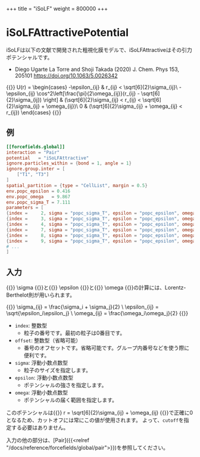 +++
title = "iSoLF"
weight = 800000
+++

# iSoLFAttractivePotential

iSoLFは以下の文献で開発された粗視化膜モデルで、iSoLFAttractiveはその引力ポテンシャルです。

- Diego Ugarte La Torre and Shoji Takada (2020) J. Chem. Phys 153, 205101
  https://doi.org/10.1063/5.0026342

{{<katex display>}}
U(r) =
\begin{cases}
-\epsilon_{ij} & r_{ij} < \sqrt[6]{2}\sigma_{ij}\\
-\epsilon_{ij} \cos^2\left[\frac{\pi}{2\omega_{ij}}(r_{ij} - \sqrt[6]{2}\sigma_{ij}) \right] & (\sqrt[6]{2}\sigma_{ij} < r_{ij} < \sqrt[6]{2}\sigma_{ij} + \omega_{ij})\\
0 & (\sqrt[6]{2}\sigma_{ij} + \omega_{ij} < r_{ij})
\end{cases}
{{</katex>}}

## 例

```toml
[[forcefields.global]]
interaction = "Pair"
potential   = "iSoLFAttractive"
ignore.particles_within = {bond = 1, angle = 1}
ignore.group.inter = [
    ["T1", "T3"]
]
spatial_partition = {type = "CellList", margin = 0.5}
env.popc_epsilon = 0.416
env.popc_omega   = 9.867
env.popc_sigma_T = 7.111
parameters = [
{index =     2, sigma = "popc_sigma_T", epsilon = "popc_epsilon", omega = "popc_omega"},
{index =     3, sigma = "popc_sigma_T", epsilon = "popc_epsilon", omega = "popc_omega"},
{index =     4, sigma = "popc_sigma_T", epsilon = "popc_epsilon", omega = "popc_omega"},
{index =     7, sigma = "popc_sigma_T", epsilon = "popc_epsilon", omega = "popc_omega"},
{index =     8, sigma = "popc_sigma_T", epsilon = "popc_epsilon", omega = "popc_omega"},
{index =     9, sigma = "popc_sigma_T", epsilon = "popc_epsilon", omega = "popc_omega"},
# ...
]
```

## 入力

{{<katex>}} \sigma {{</katex>}}と{{<katex>}} \epsilon {{</katex>}}と{{<katex>}} \omega {{</katex>}}の計算には、Lorentz-Berthelot則が用いられます。

{{<katex display>}}
\sigma_{ij}   = \frac{\sigma_i + \sigma_j}{2} \\
\epsilon_{ij} = \sqrt{\epsilon_i\epsilon_j} \\
\omega_{ij}   = \frac{\omega_i\omega_j}{2}
{{</katex>}}

- `index`: 整数型
  - 粒子の番号です。最初の粒子は0番目です。
- `offset`: 整数型（省略可能）
  - 番号のオフセットです。省略可能です。グループ内番号などを使う際に便利です。
- `sigma`: 浮動小数点数型
  - 粒子のサイズを指定します。
- `epsilon`: 浮動小数点数型
  - ポテンシャルの強さを指定します。
- `omega`: 浮動小数点数型
  - ポテンシャルの届く範囲を指定します。

このポテンシャルは{{<katex>}} r = \sqrt[6]{2}\sigma_{ij} + \omega_{ij} {{</katex>}}で正確に0となるため、カットオフには常にこの値が使用されます。
よって、`cutoff`を指定する必要はありません。

入力の他の部分は、[Pair]({{<relref "/docs/reference/forcefields/global/pair">}})を参照してください。
